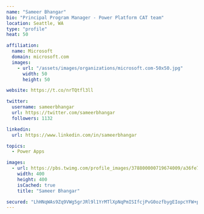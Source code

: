 ```yaml
---
name: "Sameer Bhangar"
bio: "Principal Program Manager - Power Platform CAT team"
location: Seattle, WA
type: "profile"
heat: 50

affiliation:
  name: Microsoft
  domain: microsoft.com
  images:
    - url: "/assets/images/organizations/microsoft.com-50x50.jpg"
      width: 50
      height: 50

website: https://t.co/nrTQtfl3ll

twitter:
  username: sameerbhangar
  url: https://twitter.com/sameerbhangar
  followers: 1132

linkedin:
  url: https://www.linkedin.com/in/sameerbhangar

topics:
  - Power Apps

images:
  - url: https://pbs.twimg.com/profile_images/378800000719674009/a36fe7ddfab1778b76e5793772e43798_400x400.jpeg
    width: 400
    height: 400
    isCached: true
    title: "Sameer Bhangar"

secured: "LhHNqWAs9Zq9VWg5grJRl9l1YrMTlXpNqPmISIfcjPvG0ozfbygEIopcYFW+pJolAnHoYgA8wWBZGOWh9S3hNk5sGJE+8YeulS9AqvlYmI1F1J99XwJKmusoA5rB0KylJN4ND1SuvSYeHL/aj4WSOs5FksjFuzO5UFSXE/3FyHdqFVNJK/xTNn03lr3MGs8kMEfvIlhfBhf20gHgW+INx1SGjFZqDvPkjuQ/e7YZVBk3MLPHWzGDeWnU7eE4OoUrj1a40jFkLCpNS5bfKrjsW1iv54JaTd6aKxu9Rymy4K8n6GGVLWsLHDvR55o/vE0YsijtVNR60h4GkLzOqRKb+wJmPEYTHHOatZMiY0upaMlFqJg7AMja4IHJTZdlGivvjnfGjFNrFb9NPHf4d3daiHS2D9MbWzeQdnfQq3xKlq8=;+Wq11PE4jsZvnnQ9rNVGLg=="
---
```


